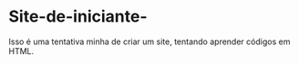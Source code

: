 # Site-de-iniciante-
Isso é uma tentativa minha de criar um site, tentando aprender códigos em HTML. 
